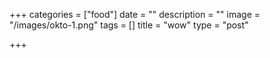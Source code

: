 +++
categories = ["food"]
date = ""
description = ""
image = "/images/okto-1.png"
tags = []
title = "wow"
type = "post"

+++
